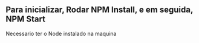 ## Para inicializar, Rodar NPM Install, e em seguida, NPM Start

Necessario ter o Node instalado na maquina

